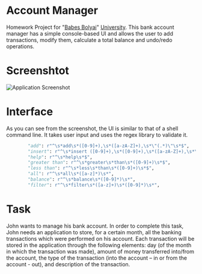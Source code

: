 # Account Manager

Homework Project for "[Babes Bolyai](http://www.cs.ubbcluj.ro/en/)" [University](http://www.cs.ubbcluj.ro/en/). This bank account manager has a simple console-based UI and allows the user
to add transactions, modify them, calculate a total balance and undo/redo operations.

# Screenshtot
![Application Screenshot](http://i.imgur.com/g917gRC.png?1)

# Interface
As you can see from the screenshot, the UI is similar to that of a shell command line. It takes user input and uses the regex library to validate it.

```python
        "add": r"^\s*add\s*([0-9]+),\s*([a-zA-Z]+),\s*\"(.*)\"\s*$",
		"insert": r"^\s*insert ([0-9]+),\s*([0-9]+),\s*([a-zA-Z]+),\s*\"(.+)\"\s*$",
		"help": r"^\s*help\s*$",
		"greater than": r"^\s*greater\s*than\s*([0-9]+)\s*$",
		"less than": r"^\s*less\s*than\s*([0-9]+)\s*$",
		"all": r"^\s*all\s*([a-z]*)\s*",
		"balance": r"^\s*balance\s*([0-9]*)\s*",
		"filter": r"^\s*filter\s*([a-z]+)\s*([0-9]*)\s*",
```

# Task
John wants to manage his bank account. In order to complete this task, John needs an application to store, 
for a certain month, all the banking transactions which were performed on his account. Each transaction will
be stored in the application through the following elements: day (of the month in which the transaction was made), 
amount of money transferred into/from the account, the type of the transaction 
(into the account – in or from the account - out), and description of the transaction. 
